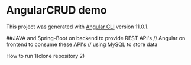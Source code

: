 # AngularCRUD demo

This project was generated with [Angular CLI](https://github.com/angular/angular-cli) version 11.0.1.

##JAVA and Spring-Boot on backend to provide REST API's // Angular on frontend to consume these API's // using MySQL to store data

How to run
1)clone repository
2)
